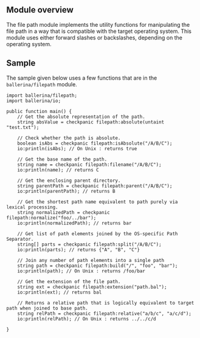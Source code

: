 ## Module overview
The file path module implements the utility functions for manipulating the file path in a way that is compatible with 
the target operating system. 
This module uses either forward slashes or backslashes, depending on the operating system.

## Sample
The sample given below uses a few functions that are in the `ballerina/filepath` module.

```ballerina
import ballerina/filepath;
import ballerina/io;

public function main() {
    // Get the absolute representation of the path.
    string absValue = checkpanic filepath:absolute(untaint "test.txt");

    // Check whether the path is absolute.
    boolean isAbs = checkpanic filepath:isAbsolute("/A/B/C");
    io:println(isAbs); // On Unix : returns true
    
    // Get the base name of the path.
    string name = checkpanic filepath:filename("/A/B/C");
    io:println(name); // returns C

    // Get the enclosing parent directory.
    string parentPath = checkpanic filepath:parent("/A/B/C");
    io:println(parentPath); // returns B
    
    // Get the shortest path name equivalent to path purely via lexical processing.
    string normalizedPath = checkpanic filepath:normalize("foo/../bar");
    io:println(normalizedPath); // returns bar
    
    // Get list of path elements joined by the OS-specific Path Separator.
    string[] parts = checkpanic filepath:split("/A/B/C");
    io:println(parts); // returns {"A", "B", "C"} 
    
    // Join any number of path elements into a single path
    string path = checkpanic filepath:build("/", "foo", "bar");
    io:println(path); // On Unix : returns /foo/bar
    
    // Get the extension of the file path.
    string ext = checkpanic filepath:extension("path.bal");
    io:println(ext); // returns bal
    
    // Returns a relative path that is logically equivalent to target path when joined to base path.
    string relPath = checkpanic filepath:relative("a/b/c", "a/c/d");
    io:println(relPath); // On Unix : returns ../../c/d
    
}
```